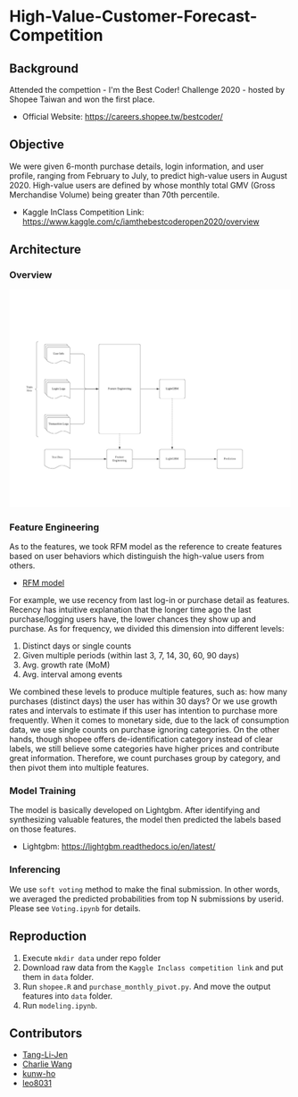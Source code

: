 # High-Value-Customer-Forecast-Competition

## Background
Attended the compettion - I'm the Best Coder! Challenge 2020 - hosted by Shopee Taiwan and won the first place.  
- Official Website: https://careers.shopee.tw/bestcoder/  


## Objective
We were given 6-month purchase details, login information, and user profile, ranging from February to July, to predict high-value users in August 2020. High-value users are defined by whose monthly total GMV (Gross Merchandise Volume) being greater than 70th percentile.
- Kaggle InClass Competition Link: https://www.kaggle.com/c/iamthebestcoderopen2020/overview

## Architecture
### Overview
![ml pipeline](https://github.com/Tang-Li-Jen/High-Value-Customer-Forecast-Competition/blob/main/img/Shopee-Competition-flowchart.jpeg)

### Feature Engineering
As to the features, we took RFM model as the reference to create features based on user behaviors which distinguish the high-value users from others. 

- [RFM model](https://en.wikipedia.org/wiki/RFM_(market_research))

For example, we use recency from last log-in or purchase detail as features. Recency has intuitive explanation that the longer time ago the last purchase/logging users have, the lower chances they show up and purchase. 
As for frequency, we divided this dimension into different levels:

1. Distinct days or single counts
2. Given multiple periods (within last 3, 7, 14, 30, 60, 90 days)
3. Avg. growth rate (MoM)
4. Avg. interval among events

We combined these levels to produce multiple features, such as: how many purchases (distinct days) the user has within 30 days? Or we use growth rates and intervals to estimate if this user has intention to purchase more frequently.
When it comes to monetary side, due to the lack of consumption data, we use single counts on purchase ignoring categories. On the other hands, though shopee offers de-identification category instead of clear labels, we still believe some categories have higher prices and contribute great information. Therefore, we count purchases group by category, and then pivot them into multiple features.


### Model Training
The model is basically developed on Lightgbm. After identifying and synthesizing valuable features, the model then predicted the labels based on those features.
- Lightgbm: https://lightgbm.readthedocs.io/en/latest/


### Inferencing
We use ```soft voting``` method to make the final submission.
In other words, we averaged the predicted probabilities from top N submissions by userid.
Please see ```Voting.ipynb``` for details.



## Reproduction
1. Execute ```mkdir data``` under repo folder
2. Download raw data from the ```Kaggle Inclass competition link``` and put them in ```data``` folder.
3. Run ```shopee.R``` and ```purchase_monthly_pivot.py```. And move the output features into ```data``` folder.
4. Run ```modeling.ipynb```.

## Contributors
- [Tang-Li-Jen](https://github.com/Tang-Li-Jen)
- [Charlie Wang](https://github.com/wwater-wang)
- [kunw-ho](https://github.com/kunw-ho)
- [leo8031](https://github.com/leo8031)

